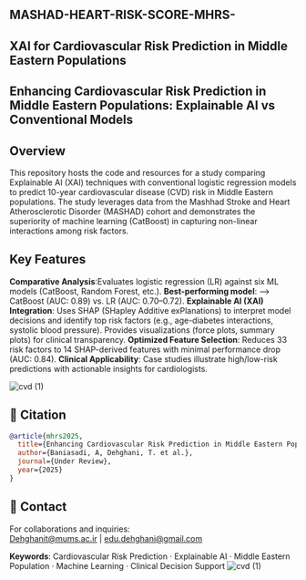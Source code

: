 ## MASHAD-HEART-RISK-SCORE-MHRS-
## XAI for Cardiovascular Risk Prediction in Middle Eastern Populations
## Enhancing Cardiovascular Risk Prediction in Middle Eastern Populations: Explainable AI vs Conventional Models

## Overview
This repository hosts the code and resources for a study comparing Explainable AI (XAI) techniques with conventional logistic regression models to predict 10-year cardiovascular disease (CVD) risk in Middle Eastern populations. The study leverages data from the Mashhad Stroke and Heart Atherosclerotic Disorder (MASHAD) cohort and demonstrates the superiority of machine learning (CatBoost) in capturing non-linear interactions among risk factors.

## Key Features
**Comparative Analysis**:Evaluates logistic regression (LR) against six ML models (CatBoost, Random Forest, etc.).
**Best-performing model**:  --> CatBoost (AUC: 0.89) vs. LR (AUC: 0.70–0.72).
**Explainable AI (XAI) Integration**: Uses SHAP (SHapley Additive exPlanations) to interpret model decisions and identify top risk factors (e.g., age-diabetes interactions, systolic blood pressure). Provides visualizations (force plots, summary plots) for clinical transparency.
**Optimized Feature Selection**: Reduces 33 risk factors to 14 SHAP-derived features with minimal performance drop (AUC: 0.84).
**Clinical Applicability**: Case studies illustrate high/low-risk predictions with actionable insights for cardiologists.

![cvd (1)](https://github.com/user-attachments/assets/b5018186-dd9a-410f-b095-a07e018482ec)

## 📜 Citation
```bibtex
@article{mhrs2025,
  title={Enhancing Cardiovascular Risk Prediction in Middle Eastern Populations: Explainable AI vs Conventional Models},
  author={Baniasadi, A, Dehghani, T. et al.},
  journal={Under Review},
  year={2025}
}
```
## 📧 Contact
For collaborations and inquiries:  
[Dehghanit@mums.ac.ir](mailto:Dehghanit@mums.ac.ir) | [edu.dehghani@gmail.com](mailto:edu.dehghani@gmail.com)

**Keywords**: Cardiovascular Risk Prediction · Explainable AI · Middle Eastern Population · Machine Learning · Clinical Decision Support
![cvd (1)](https://github.com/user-attachments/assets/014106c6-e136-44f2-9c40-13b92b479aa0)


